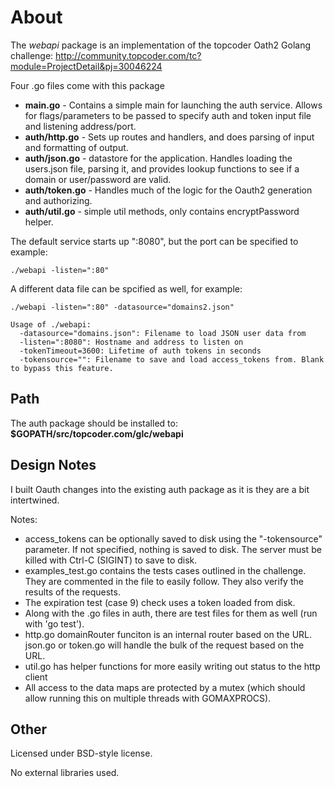 About
======
The *webapi* package is an implementation of the topcoder Oath2 Golang challenge: http://community.topcoder.com/tc?module=ProjectDetail&pj=30046224

Four .go files come with this package

* **main.go** - Contains a simple main for launching the auth service.  Allows for flags/parameters to be passed to specify auth and token input file and listening address/port.
* **auth/http.go** - Sets up routes and handlers, and does parsing of input and formatting of output.
* **auth/json.go** - datastore for the application.  Handles loading the users.json file, parsing it, and provides lookup functions to see if a domain or user/password are valid.
* **auth/token.go** - Handles much of the logic for the Oauth2 generation and authorizing.
* **auth/util.go** - simple util methods, only contains encryptPassword helper.

The default service starts up ":8080", but the port can be specified to example:

   `./webapi -listen=":80"`

A different data file can be spcified as well, for example:

   `./webapi -listen=":80" -datasource="domains2.json"`

```
Usage of ./webapi:
  -datasource="domains.json": Filename to load JSON user data from
  -listen=":8080": Hostname and address to listen on
  -tokenTimeout=3600: Lifetime of auth tokens in seconds
  -tokensource="": Filename to save and load access_tokens from. Blank to bypass this feature.
```

Path
----
The auth package should be installed to:  **$GOPATH/src/topcoder.com/glc/webapi**


Design Notes
------------
I built Oauth changes into the existing auth package as it is they are a bit intertwined.

Notes:

* access_tokens can be optionally saved to disk using the "-tokensource" parameter.  If not specified, nothing is saved to disk.  The server must be killed with Ctrl-C (SIGINT) to save to disk.
* examples_test.go contains the tests cases outlined in the challenge. They are commented in the file to easily follow.  They also verify the results of the requests.
* The expiration test (case 9) check uses a token loaded from disk.
* Along with the .go files in auth, there are test files for them as well (run with 'go test').
* http.go domainRouter funciton is an internal router based on the URL.  json.go or token.go will handle the bulk of the request based on the URL.
* util.go has helper functions for more easily writing out status to the http client
* All access to the data maps are protected by a mutex (which should allow running this on multiple threads with GOMAXPROCS).

Other
-----
Licensed under BSD-style license.

No external libraries used.
